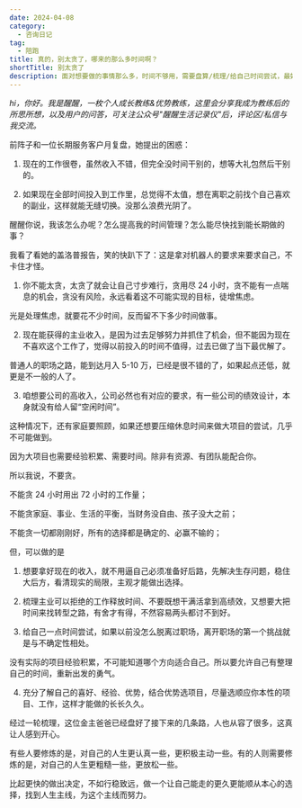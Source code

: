 ```yaml
---
date: 2024-04-08
category:
  - 咨询日记
tag:
  - 陪跑
title: 真的，别太贪了，哪来的那么多时间啊？
shortTitle: 别太贪了
description: 面对想要做的事情那么多，时间不够用，需要盘算/梳理/给自己时间尝试，最好不要焦虑，别太贪
---
```


*hi，你好。我是醒醒，一枚个人成长教练&优势教练，这里会分享我成为教练后的所思所想，以及用户的问答，可关注公众号"醒醒生活记录仪"后，评论区/私信与我交流。*

前阵子和一位长期服务客户月复盘，她提出的困惑：

1. 现在的工作很卷，虽然收入不错，但完全没时间干别的，想等大礼包然后干别的。

2. 如果现在全部时间投入到工作里，总觉得不太值，想在离职之前找个自己喜欢的副业，这样就能无缝切换。没那么浪费光阴了。

醒醒你说，我该怎么办呢？怎么提高我的时间管理？怎么能尽快找到能长期做的事？

我看了看她的盖洛普报告，笑的快趴下了：这是拿对机器人的要求来要求自己，不卡住才怪。

1. 你不能太贪，太贪了就会让自己寸步难行，贪用尽 24 小时，贪不能有一点喘息的机会，贪没有风险，永远看着这不可能实现的目标，徒增焦虑。

光是处理焦虑，就要花不少时间，反而留不下多少时间做事。

2. 现在能获得的主业收入，是因为过去足够努力并抓住了机会，但不能因为现在不喜欢这个工作了，觉得以前投入的时间不值得，过去已做了当下最优解了。

普通人的职场之路，能到达月入 5-10 万，已经是很不错的了，如果起点还低，就更是不一般的人了。

3. 咱想要公司的高收入，公司必然也有对应的要求，有一些公司的绩效设计，本身就没有给人留“空闲时间”。

这种情况下，还有家庭要照顾，如果还想要压缩休息时间来做大项目的尝试，几乎不可能做到。

因为大项目也需要经验积累、需要时间。除非有资源、有团队能配合你。

所以我说，不要贪。

不能贪 24 小时用出 72 小时的工作量；

不能贪家庭、事业、生活的平衡，当财务没自由、孩子没大之前；

不能贪一切都刚刚好，所有的选择都是确定的、必赢不输的；

但，可以做的是

1. 想要拿好现在的收入，就不用逼自己必须准备好后路，先解决生存问题，稳住大后方，看清现实的局限，主观才能做出选择。

2. 梳理主业可以拒绝的工作释放时间、不要既想干满活拿到高绩效，又想要大把时间来找转型之路，有舍才有得，不然容易两头都讨不到好。

3. 给自己一点时间尝试，如果以前没怎么脱离过职场，离开职场的第一个挑战就是与不确定性相处。

没有实际的项目经验积累，不可能知道哪个方向适合自己。所以要允许自己有整理自己的时间，重新出发的勇气。

4. 充分了解自己的喜好、经验、优势，结合优势选项目，尽量选顺应你本性的项目、工作，这样才能做的长长久久。

经过一轮梳理，这位金主爸爸已经盘好了接下来的几条路，人也从容了很多，这真让人感到开心。

有些人要修炼的是，对自己的人生更认真一些，更积极主动一些。有的人则需要修炼的是，对自己的人生更粗糙一些，更放松一些。

比起更快的做出决定，不如行稳致远，做一个让自己能走的更久更能顺从本心的选择，找到人生主线，为这个主线而努力。